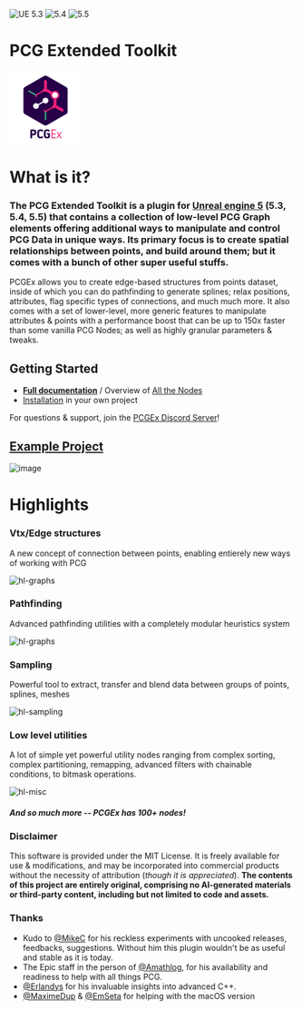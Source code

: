 ![UE 5.3](https://img.shields.io/badge/UE-5.3-darkgreen) ![5.4](https://img.shields.io/badge/5.4-darkgreen) ![5.5](https://img.shields.io/badge/5.5-darkgreen)
# PCG Extended Toolkit 

![PCGEx](/Resources/Icon128.png)

# What is it?
### The PCG Extended Toolkit is a plugin for [Unreal engine 5](https://www.unrealengine.com/en-US/) (5.3, 5.4, 5.5) that contains a collection of **low-level PCG Graph elements** offering additional ways to manipulate and control PCG Data in unique ways. Its primary focus is to create spatial relationships between points, and build around them; but it comes with a bunch of other super useful stuffs.

PCGEx allows you to create edge-based structures from points dataset, inside of which you can do pathfinding to generate splines; relax positions, attributes, flag specific types of connections, and much much more. 
It also comes with a set of lower-level, more generic features to manipulate attributes & points with a performance boost that can be up to 150x faster than some vanilla PCG Nodes; as well as highly granular parameters & tweaks.

## Getting Started
* **[Full documentation](https://nebukam.github.io/PCGExtendedToolkit/)** / Overview of [All the Nodes](https://nebukam.github.io/PCGExtendedToolkit/all-nodes.html)
* [Installation](https://nebukam.github.io/PCGExtendedToolkit/installation/) in your own project

For questions & support, join the [PCGEx Discord Server](https://discord.gg/mde2vC5gbE)!

## **[Example Project](https://github.com/Nebukam/PCGExExampleProject)**
![image](https://github.com/user-attachments/assets/b8bd713e-0b60-4cdc-84d9-dd776d452bf8)

# Highlights
### Vtx/Edge structures
A new concept of connection between points, enabling entierely new ways of working with PCG

![hl-graphs](https://raw.githubusercontent.com/Nebukam/PCGExtendedToolkit/docs/_sources/assets/misc/highlight-graphs.jpg)

### Pathfinding
Advanced pathfinding utilities with a completely modular heuristics system

![hl-graphs](https://raw.githubusercontent.com/Nebukam/PCGExtendedToolkit/docs/_sources/assets/misc/highlight-pathfinding.jpg)

### Sampling
Powerful tool to extract, transfer and blend data between groups of points, splines, meshes

![hl-sampling](https://raw.githubusercontent.com/Nebukam/PCGExtendedToolkit/docs/_sources/assets/misc/highlight-samplers.jpg)

### Low level utilities
A lot of simple yet powerful utility nodes ranging from complex sorting, complex partitioning, remapping, advanced filters with chainable conditions, to bitmask operations.

![hl-misc](https://raw.githubusercontent.com/Nebukam/PCGExtendedToolkit/docs/_sources/assets/misc/highlight-miscjpg.jpg)

#### *And so much more -- PCGEx has 100+ nodes!*

### Disclaimer
This software is provided under the MIT License. It is freely available for use & modifications, and may be incorporated into commercial products without the necessity of attribution (*though it is appreciated*). **The contents of this project are entirely original, comprising no AI-generated materials or third-party content, including but not limited to code and assets.**

### Thanks
- Kudo to [@MikeC](https://github.com/mikec316) for his reckless experiments with uncooked releases, feedbacks, suggestions. Without him this plugin wouldn't be as useful and stable as it is today.
- The Epic staff in the person of [@Amathlog](https://github.com/Amathlog), for his availability and readiness to help with all things PCG.
- [@Erlandys](https://github.com/Erlandys) for his invaluable insights into advanced C++.
- [@MaximeDup](https://github.com/MaximeDup) & [@EmSeta](https://github.com/EmSeta) for helping with the macOS version
